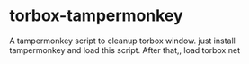 # torbox-tampermonkey
A tampermonkey script to cleanup torbox window. just install tampermonkey and load this script. After that,, load torbox.net
